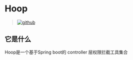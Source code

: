 # Hoop
>[![github](https://img.shields.io/badge/github-snowdreams1006-brightgreen.svg)](https://github.com/snowdreams1006)
## 它是什么
Hoop是一个基于Spring boot的 controller 层权限拦截工具集合
